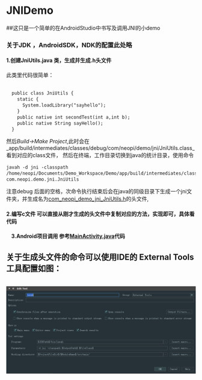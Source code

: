 JNIDemo
===========================================================

##这只是一个简单的在AndroidStudio中书写及调用JNI的小demo

### 关于JDK ，AndroidSDK，NDK的配置此处略

####    1.创建JniUtils.java 类，生成并生成.h头文件
  此类里代码很简单：
  <pre><code>
  public class JniUtils {
    static {
      System.loadLibrary("sayhello");
    }
    public native int secondTest(int a,int b);
    public native String sayHello();
  }</code></pre>
  
  然后*Build->Make Project*,此时会在_app/build/intermediates/classes/debug/com/neopi/demo/jni/JniUtils.class_看到对应的class文件，
  然后在终端，工作目录切换到java的统计目录，使用命令
  <pre><code>javah -d jni -classpath /home/neopi/Documents/Demo_Workspace/Demo/app/build/intermediates/classes/debug com.neopi.demo.jni.JniUtils</code></pre>
  注意debug 后面的空格，次命令执行结束后会在java的同级目录下生成一个jni文件夹，并生成名为[com_neopi_demo_jni_JniUtils.h](https://github.com/NeoPi/JNIDemo/blob/master/app/src/main/jni/com_neopi_demo_jni_JniUtils.h)的头文件,
####     2.编写c文件 可以直接从刚才生成的头文件中复制对应的方法，实现即可，具体看代码 
####     3.Android项目调用 参考[MainActivity.java](https://github.com/NeoPi/JNIDemo/blob/master/app/src/main/java/com/neopi/demo/MainActivity.java)代码
  
  
  ## 关于生成头文件的命令可以使用IDE的 External Tools工具配置如图：
  ![External Tools](https://github.com/NeoPi/JNIDemo/blob/master/app/external_tools.png)
  
